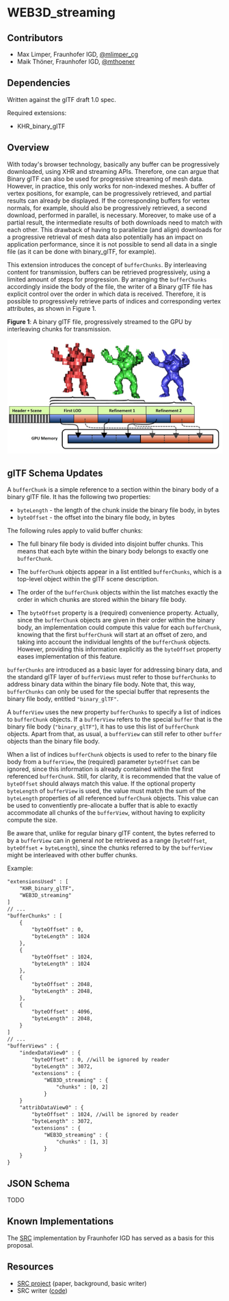 # WEB3D_streaming


## Contributors

* Max Limper, Fraunhofer IGD, [@mlimper_cg](https://twitter.com/mlimper_cg)
* Maik Thöner, Fraunhofer IGD, [@mthoener](https://twitter.com/mthoener)


## Dependencies

Written against the glTF draft 1.0 spec.

Required extensions:
* KHR_binary_glTF


## Overview

With today's browser technology, basically any buffer can be progressively downloaded, using XHR and streaming APIs.
Therefore, one can argue that Binary glTF can also be used for progressive streaming of mesh data.
However, in practice, this only works for non-indexed meshes.
A buffer of vertex positions, for example, can be progressively retrieved, and partial results can already be displayed.
If the corresponding buffers for vertex normals, for example, should also be progressively retrieved, a second download, performed in parallel, is necessary.
Moreover, to make use of a partial result, the intermediate results of both downloads need to match with each other.
This drawback of having to parallelize (and align) downloads for a progressive retrieval of mesh data also potentially has an impact on application performance, since it is not possible to send all data in a single file (as it can be done with binary_glTF, for example).

This extension introduces the concept of `bufferChunks`. By interleaving content for transmission, buffers can be retrieved progressively, using a limited amount of steps for progression.
By arranging the `bufferChunks` accordingly inside the body of the file, the writer of a Binary glTF file has explicit control over the order in which data is received.
Therefore, it is possible to progressively retrieve parts of indices and corresponding vertex attributes, as shown in Figure 1.

**Figure 1**: A binary glTF file, progressively streamed to the GPU by interleaving chunks for transmission.

![](img/streaming.jpg)


## glTF Schema Updates

A `bufferChunk` is a simple reference to a section within the binary body of a binary glTF file.
It has the following two properties:

* `byteLength` - the length of the chunk inside the binary file body, in bytes
* `byteOffset` - the offset into the binary file body, in bytes

The following rules apply to valid buffer chunks:

* The full binary file body is divided into disjoint buffer chunks. This means that each byte within the binary body belongs to exactly one `bufferChunk`.
  
* The `bufferChunk` objects appear in a list entitled `bufferChunks`, which is a top-level object within the glTF scene description.

* The order of the `bufferChunk` objects within the list matches exactly the order in which chunks are stored within the binary file body.

* The `byteOffset` property is a (required) convenience property.
  Actually, since the `bufferChunk` objects are given in their order within the binary body, an implementation could compute this value for each `bufferChunk`, knowing that the first `bufferChunk` will start at an offset of zero, and taking into account the individual lenghts of the `bufferChunk` objects.
  However, providing this information explicitly as the `byteOffset` property eases implementation of this feature.

`bufferChunks` are introduced as a basic layer for addressing binary data, and the standard glTF layer of `bufferViews` must refer to those `bufferChunks` to address binary data within the binary file body.
Note that, this way, `bufferChunks` can only be used for the special buffer that represents the binary file body, entitled `"binary_glTF"`.

A `bufferView` uses the new property `bufferChunks` to specify a list of indices to `bufferChunk` objects.
If a `bufferView` refers to the special `buffer` that is the binary file body (`"binary_glTF"`), it has to use this list of `bufferChunk` objects.
Apart from that, as usual, a `bufferView` can still refer to other `buffer` objects than the binary file body.

When a list of indices `bufferChunk` objects is used to refer to the binary file body from a `bufferView`, the (required) parameter `byteOffset` can be ignored, since this information is already contained within the first referenced `bufferChunk`.
Still, for clarity, it is recommended that the value of `byteOffset` should always match this value.
If the optional property `byteLength` of `bufferView` is used, the value must match the sum of the `byteLength` properties of all referenced `bufferChunk` objects.
This value can be used to conventiently pre-allocate a buffer that is able to exactly accommodate all chunks of the `bufferView`, without having to explicity compute the size.

Be aware that, unlike for regular binary glTF content, the bytes referred to by a `bufferView` can in general _not_ be retrieved as a range (`byteOffset`, `byteOffset` + `byteLength`),
since the chunks referred to by the `bufferView` might be interleaved with other buffer chunks.

Example:

```
"extensionsUsed" : [
    "KHR_binary_glTF",
    "WEB3D_streaming"
]
// ...
"bufferChunks" : [
    {
        "byteOffset" : 0,
        "byteLength" : 1024
    },
    {
        "byteOffset" : 1024,
        "byteLength" : 1024
    },
    {
        "byteOffset" : 2048,
        "byteLength" : 2048,
    },
    {
        "byteOffset" : 4096,
        "byteLength" : 2048,
    }
]
// ...
"bufferViews" : {
    "indexDataView0" : {
        "byteOffset" : 0, //will be ignored by reader
        "byteLength" : 3072,
        "extensions" : {
            "WEB3D_streaming" : {
                "chunks" : [0, 2]
            }
    }
    "attribDataView0" : {
        "byteOffset" : 1024, //will be ignored by reader
        "byteLength" : 3072,
        "extensions" : {
            "WEB3D_streaming" : {
                "chunks" : [1, 3]
            }
    }
}
```

## JSON Schema

TODO


## Known Implementations

The [SRC](http://x3dom.org/src/) implementation by Fraunhofer IGD has served as a basis for this proposal.


## Resources
* [SRC project](http://x3dom.org/src/) (paper, background, basic writer)
* SRC writer ([code](http://x3dom.org/src/files/src_writer_source.zip))
